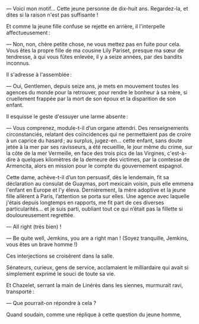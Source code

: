 — Voici mon motif... Cette jeune personne de dix-huit ans. Regardez-la,
et dites si la raison n'est pas suffisante !

Et comme la jeune fille confuse se rejette en arrière, il l'interpelle affectueusement :

— Non, non, chère petite chose, ne vous mettez pas en fuite pour cela. Vous êtes la propre fille de ma cousine Lily Pariset, presque ma sœur de
tendresse, à qui vous fûtes enlevée, il y a seize années, par des bandits
inconnus.

Il s'adresse à l'assemblée :

— Oui, Gentlemen, depuis seize ans, je mets en mouvement toutes les agences du monde pour la retrouver, pour rendre le bonheur à sa mère, si cruellement frappée par la mort de son époux et la disparition de son enfant.

Il esquisse le geste d'essuyer une larme absente :

— Vous comprenez, module-t-il d’un organe attendri. Des renseignements
circonstanciés, relatant des coïncidences qui ne permettaient pas de croire à
un caprice du hasard ; au surplus, jugez-en... cette enfant, sans doute jetée
à la mer par ses ravisseurs, a été recueillie, le jour même du crime, sur la côte de la mer Vermeille, en face des trois pics de las Virgines, c'est-à-dire à quelques kilomètres de la demeure des victimes, par la comtesse de
Armencita, alors en mission pour le compte du gouvernement espagnol.

Cette dame, achève-t-il d’un ton persuasif, dès le lendemain, fit sa déclaration au consulat de Guaymas, port mexicain voisin, puis elle emmena l'enfant en Europe et l'y éleva. Dernièrement, la mère adoptive et la jeune fille allèrent à Paris, l’attention se porta sur elles. Une agence avec
laquelle j'étais depuis longtemps en rapports, me fit part de ces diverses
particularités... et je suis parti, oubliant tout ce qui n’était pas la fillette si douloureusement regrettée.

— All right (très bien) !

— Be quite well, Jemkins, you are a right man ! (Soyez tranquille, Jemkins, vous êtes un brave homme !)

Ces interjections se croisèrent dans la salle.

Sénateurs, curieux, gens de service, acclamaient le milliardaire qui avait
si simplement exprimé le souci de toute sa vie.

Et Chazelet, serrant la main de Linérès dans les siennes, murmurait ravi,
transporté :

— Que pourrait-on répondre à cela ?

Quand soudain, comme une réplique à cette question du jeune homme,
